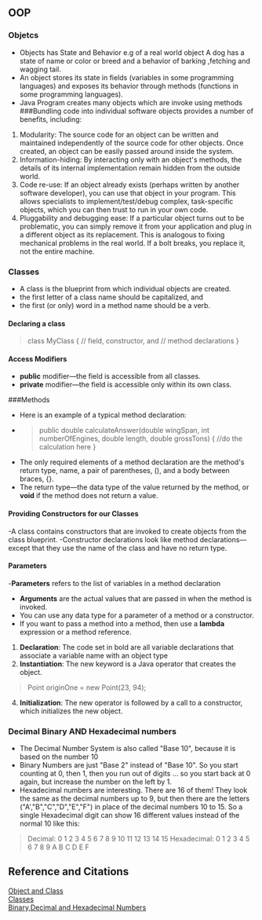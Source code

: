 ## OOP
### Objetcs 
- Objects has State and Behavior e.g of a real world object A dog has a state of name or color or breed and a behavior of barking ,fetching and wagging tail.
- An object stores its state in fields (variables in some programming languages) and exposes its behavior through methods (functions in some programming languages).
- Java Program creates many objects which are invoke using methods
###Bundling code into individual software objects provides a number of benefits, including:
1. Modularity: The source code for an object can be written and maintained independently of the source code for other objects. Once created, an object can be easily passed around inside the system.
2. Information-hiding: By interacting only with an object's methods, the details of its internal implementation remain hidden from the outside world.
3. Code re-use: If an object already exists (perhaps written by another software developer), you can use that object in your program. This allows specialists to implement/test/debug complex, task-specific objects, which you can then trust to run in your own code.
4. Pluggability and debugging ease: If a particular object turns out to be problematic, you can simply remove it from your application and plug in a different object as its replacement. This is analogous to fixing mechanical problems in the real world. If a bolt breaks, you replace it, not the entire machine.

### Classes 
- A class is the blueprint from which individual objects are created.
- the first letter of a class name should be capitalized, and
- the first (or only) word in a method name should be a verb.
#### Declaring a class
> class MyClass {
// field, constructor, and
// method declarations
} 
#### Access Modifiers 
- **public** modifier—the field is accessible from all classes.
- **private** modifier—the field is accessible only within its own class.

###Methods
- Here is an example of a typical method declaration:
- > public double calculateAnswer(double wingSpan, int numberOfEngines,
  double length, double grossTons) {
  //do the calculation here
  }
- The only required elements of a method declaration are the method's return type, name, a pair of parentheses, (), and a body between braces, {}.
- The return type—the data type of the value returned by the method, or **void** if the method does not return a value.


#### Providing Constructors for our Classes
-A class contains constructors that are invoked to create objects from the class blueprint.
-Constructor declarations look like method declarations—except that they use the name of the class and have no return type.

#### Parameters 
-**Parameters** refers to the list of variables in a method declaration
- **Arguments** are the actual values that are passed in when the method is invoked.
- You can use any data type for a parameter of a method or a constructor.
- If you want to pass a method into a method, then use a **lambda** expression or a method reference.

1. **Declaration**: The code set in bold are all variable declarations that associate a variable name with an object type
2. **Instantiation**: The new keyword is a Java operator that creates the object.
> Point originOne = new Point(23, 94);
4. **Initialization**: The new operator is followed by a call to a constructor, which initializes the new object.


### Decimal Binary AND Hexadecimal numbers
- The Decimal Number System is also called "Base 10", because it is based on the number 10
- Binary Numbers are just "Base 2" instead of "Base 10". So you start counting at 0, then 1, then you run out of digits ... so you start back at 0 again, but increase the number on the left by 1.
- Hexadecimal numbers are interesting. There are 16 of them!
They look the same as the decimal numbers up to 9, but then there are the letters ("A',"B","C","D","E","F") in place of the decimal numbers 10 to 15.
So a single Hexadecimal digit can show 16 different values instead of the normal 10 like this:
>Decimal:	0	1	2	3	4	5	6	7	8	9	10	11	12	13	14	15
Hexadecimal:	0	1	2	3	4	5	6	7	8	9	A	B	C	D	E	F

## Reference and Citations
[Object and Class](https://docs.oracle.com/javase/tutorial/java/concepts/object.html)          
[Classes](https://docs.oracle.com/javase/tutorial/java/javaOO/classes.html)             
[Binary,Decimal and Hexadecimal Numbers](https://www.mathsisfun.com/binary-decimal-hexadecimal.html)           
